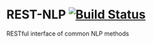 # REST-NLP [![Build Status](https://travis-ci.org/fawind/REST-NLP.svg?branch=master)](https://travis-ci.org/fawind/REST-NLP)
RESTful interface of common NLP methods
